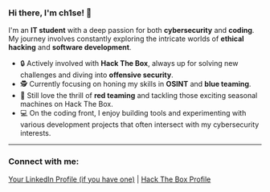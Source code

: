### Hi there, I'm ch1se! 👋

I'm an **IT student** with a deep passion for both **cybersecurity** and **coding**. My journey involves constantly exploring the intricate worlds of **ethical hacking** and **software development**.

- 🔒 Actively involved with **Hack The Box**, always up for solving new challenges and diving into **offensive security**.
- 🕵️ Currently focusing on honing my skills in **OSINT** and **blue teaming**.
- 🚀 Still love the thrill of **red teaming** and tackling those exciting seasonal machines on Hack The Box.
- 💻 On the coding front, I enjoy building tools and experimenting with various development projects that often intersect with my cybersecurity interests.

---

### Connect with me:
[Your LinkedIn Profile (if you have one)](https://www.linkedin.com/in/miko-pineda/) | [Hack The Box Profile](https://app.hackthebox.com/profile/2016865)
